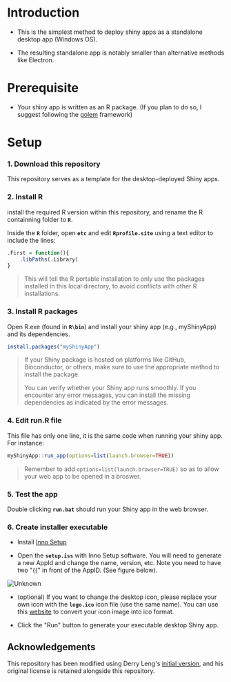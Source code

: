 
# Introduction

- This is the simplest method to deploy shiny apps as a standalone desktop app (Windows OS).

- The resulting standalone app is notably smaller than alternative methods like Electron.

# Prerequisite

- Your shiny app is written as an R package. (If you plan to do so, I suggest following the [golem](https://cran.r-project.org/web/packages/golem/index.html) framework)

# Setup

### 1. Download this repository

This repository serves as a template for the  desktop-deployed Shiny apps.

### 2. Install R

install the required R version within this repository, and rename the R containning folder to **`R`**.

Inside the **`R`** folder, open **`etc`** and edit **`Rprofile.site`** using a text editor to include the lines:

``` R
.First = function(){
    .libPaths(.Library)
}
```

> This will tell the R portable installation to only use the packages installed in this local directory, to avoid conflicts with other R installations.

### 3. Install R packages

Open R.exe (found in **`R\bin`**) and install your shiny app (e.g., myShinyApp) and its dependencies.

``` R
install.packages("myShinyApp")
```

> If your Shiny package is hosted on platforms like GitHub, Bioconductor, or others, make sure to use the appropriate method to install the package.
> 
> You can verify whether your Shiny app runs smoothly. If you encounter any error messages, you can install the missing dependencies as indicated by the error messages.

### 4. Edit run.R file

This file has only one line, it is the same code when running your shiny app. For instance:

``` R
myShinyApp::run_app(options=list(launch.browser=TRUE))
```

> Remember to add `options=list(launch.browser=TRUE)` so as to allow your web app to be opened in a broswer.

### 5. Test the app

Double clicking **`run.bat`** should run your Shiny app in the web browser.

### 6. Create installer executable

- Install [Inno Setup](https://jrsoftware.org/isdl.php)

- Open the **`setup.iss`** with Inno Setup software. You will need to generate a new AppId and change the name, version, etc. Note you need to have two "{{" in front of the AppID. (See figure below).

![Unknown](https://github.com/YonghuiDong/Shiny_Desktop_App/assets/22663189/0306c338-24a0-45dc-aec2-d1116995c840)

- (optional) If you want to change the desktop icon, please replace your own icon with the **`logo.ico`** icon file (use the same name). You can use this [website](https://convertico.com) to convert your icon image into ico format.

- Click the "Run" button to generate your executable desktop Shiny app.

## Acknowledgements

This repository has been modified using Derry Leng's [initial version](https://github.com/derryleng/Shiny_Desktop_App), and his original license is retained alongside this repository.
